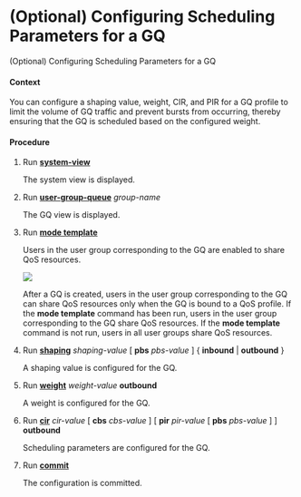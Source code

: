 (Optional) Configuring Scheduling Parameters for a GQ
=====================================================

(Optional) Configuring Scheduling Parameters for a GQ

#### Context

You can configure a shaping value, weight, CIR, and PIR for a GQ profile to limit the volume of GQ traffic and prevent bursts from occurring, thereby ensuring that the GQ is scheduled based on the configured weight.


#### Procedure

1. Run [**system-view**](cmdqueryname=system-view)
   
   
   
   The system view is displayed.
2. Run [**user-group-queue**](cmdqueryname=user-group-queue) *group-name*
   
   
   
   The GQ view is displayed.
3. Run [**mode template**](cmdqueryname=mode+template)
   
   
   
   Users in the user group corresponding to the GQ are enabled to share QoS resources.
   
   
   
   ![](../../../../public_sys-resources/note_3.0-en-us.png) 
   
   After a GQ is created, users in the user group corresponding to the GQ can share QoS resources only when the GQ is bound to a QoS profile. If the **mode template** command has been run, users in the user group corresponding to the GQ share QoS resources. If the **mode template** command is not run, users in all user groups share QoS resources.
4. Run [**shaping**](cmdqueryname=shaping) *shaping-value* [ **pbs** *pbs-value* ] { **inbound** | **outbound** }
   
   
   
   A shaping value is configured for the GQ.
5. Run [**weight**](cmdqueryname=weight) *weight-value* **outbound**
   
   
   
   A weight is configured for the GQ.
6. Run [**cir**](cmdqueryname=cir) *cir-value* [ **cbs** *cbs-value* ] [ **pir** *pir-value* [ **pbs** *pbs-value* ] ] **outbound**
   
   
   
   Scheduling parameters are configured for the GQ.
7. Run [**commit**](cmdqueryname=commit)
   
   
   
   The configuration is committed.